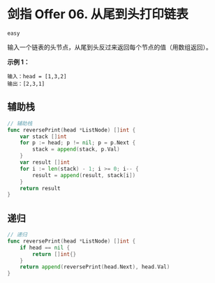 # 剑指 Offer 06. 从尾到头打印链表

`easy`

输入一个链表的头节点，从尾到头反过来返回每个节点的值（用数组返回）。

**示例 1：**

```
输入：head = [1,3,2]
输出：[2,3,1]
```

## 辅助栈

```go
// 辅助栈
func reversePrint(head *ListNode) []int {
	var stack []int
	for p := head; p != nil; p = p.Next {
		stack = append(stack, p.Val)
	}
	var result []int
	for i := len(stack) - 1; i >= 0; i-- {
		result = append(result, stack[i])
	}
	return result
}
```

## 递归

```go
// 递归
func reversePrint(head *ListNode) []int {
	if head == nil {
		return []int{}
	}
	return append(reversePrint(head.Next), head.Val)
}
```

